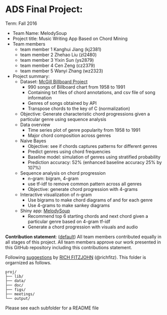 # ADS Final Project: 

Term: Fall 2016

+ Team Name: MelodySoup
+ Project title: Music Writing App Based on Chord Mining 
+ Team members
	+ team member 1 Kanghui Jiang (kj2381)
	+ team member 2 Zhehao Liu    (zl2480)
	+ team member 3 Yixin Sun     (ys2879)
	+ team member 4 Cen Zeng      (cz2379)
	+ team member 5 Wanyi Zhang   (wz2323)
+ Project summary:
    + Dataset: [McGill Billboard Project](http://ddmal.music.mcgill.ca/billboard) 
        + 990 songs of Billboard chart from 1958 to 1991
        + Containing txt files of chord annotations, and csv file of song information
        + Genres of songs obtained by API
        + Transpose chords to the key of C (normalization)
    + Objective: Generate characteristic chord progressions given a particular genre using sequence analysis
    + Data overview
        + Time series plot of genre popularity from 1958 to 1991
        + Major chord composition across genres
    + Naive Bayes 
        + Objective: see if chords captures patterns for different genres 
        + Predict genres using chord frequencies
        + Baseline model: simulation of genres using stratified probability
        + Prediction accuracy: 52% (enhanced baseline accuracy 25% by 107%)
    + Sequence analysis on chord progression
        + n-gram: bigram, 4-gram
        + use tf-idf to remove common pattern across all genres
        + Objective: generate chord progression with 4-grams
    + Interactive visualization of n-gram
        + Use bigrams to make chord diagrams of <Beat It> and for each genre
        + Use 4-grams to make sankey diagrams
    + Shiny app: [MelodySoup](https://wanyizhang.shinyapps.io/melodysoup/)
        + Recommend top 6 starting chords and next chord given a particular genre based on 4-gram tf-idf
        + Generate a chord progression with visuals and audio
        
    
     
        
                 
**Contribution statement**: ([default](doc/a_note_on_contributions.md)) All team members contributed equally in all stages of this project. All team members approve our work presented in this GitHub repository including this contributions statement. 

Following [suggestions](http://nicercode.github.io/blog/2013-04-05-projects/) by [RICH FITZJOHN](http://nicercode.github.io/about/#Team) (@richfitz). This folder is orgarnized as follows.

```
proj/
├── lib/
├── data/
├── doc/
├── figs/
├── meetings/
└── output/
```

Please see each subfolder for a README file
